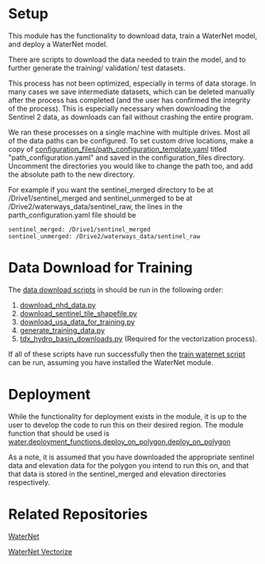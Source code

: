 # Setup

This module has the functionality to download data, train a WaterNet model, and deploy a WaterNet model.

There are scripts to download the data needed to train the model, and to further generate the training/ validation/ test
datasets. 

This process has not been optimized, especially in terms of data storage. In many cases we save intermediate datasets,
which can be deleted manually after the process has completed (and the user has confirmed the integrity of the process).
This is especially necessary when downloading the Sentinel 2 data, as downloads can fail without
crashing the entire program.

We ran these processes on a single machine with multiple drives. Most all of the data paths
can be configured. To set custom drive locations, make a copy of
[configuration_files/path_configuration_template.yaml](./configuration_files/path_configuration_template.yaml)
titled "path_configuration.yaml" and saved in the configuration_files directory. Uncomment the directories you
would like to change the path too, and add the absolute path to the new directory.

For example if you want the sentinel_merged directory to be at /Drive1/sentinel_merged and sentinel_unmerged to be
at /Drive2/waterways_data/sentinel_raw, the lines in the parth_configuration.yaml file should be

```
sentinel_merged: /Drive1/sentinel_merged
sentinel_unmerged: /Drive2/waterways_data/sentinel_raw
```

# Data Download for Training

The [data download scripts](./scripts/data_downloads) in should be run in the following order:

1. [download_nhd_data.py](./scripts/data_downloads/download_nhd_data.py)
2. [download_sentinel_tile_shapefile.py](./scripts/data_downloads/download_sentinel_tile_shapefile.py)
3. [download_usa_data_for_training.py](./scripts/data_downloads/download_usa_data_for_training.py)
4. [generate_training_data.py](./scripts/data_downloads/generate_training_data.py)
5. [tdx_hydro_basin_downloads.py](./scripts/data_downloads/tdx_hydro_basin_downloads.py) (Required for the vectorization process).

If all of these scripts have run successfully then the [train waternet script](./scripts/training/train_waternet.py) can be run, assuming you have installed
the WaterNet module.


# Deployment

While the functionality for deployment exists in the module, it is up to the user to develop the code to run this on
their desired region. The module function that should be used is
[water.deployment_functions.deploy_on_polygon.deploy_on_polygon](./src/water/deployment_functions/deploy_on_polygon.py)

As a note, it is assumed that you have downloaded the appropriate sentinel data and elevation data for the polygon you
intend to run this on, and that that data is stored in the sentinel_merged and elevation directories respectively.

# Related Repositories


[WaterNet](https://github.com/Better-Planet-Laboratory/waterways_training_and_evaluation)

[WaterNet Vectorize](https://github.com/Better-Planet-Laboratory/waterways_vectorize)
